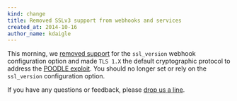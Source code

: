 ```yaml
---
kind: change
title: Removed SSLv3 support from webhooks and services
created_at: 2014-10-16
author_name: kdaigle
---
```


This morning, we [removed support][github-services-pr] for the `ssl_version` webhook configuration
option and made `TLS 1.X` the default cryptographic protocol to address the [POODLE exploit][poodle].
You should no longer set or rely on the `ssl_version` configuration option.

If you have any questions or feedback, please [drop us a line][contact].

[github-services-pr]: https://github.com/github/github-services/pull/949
[poodle]: https://www.openssl.org/~bodo/ssl-poodle.pdf
[contact]: https://github.com/contact?form[subject]=Removed+SSLv3+support+from+webhooks+and+services
